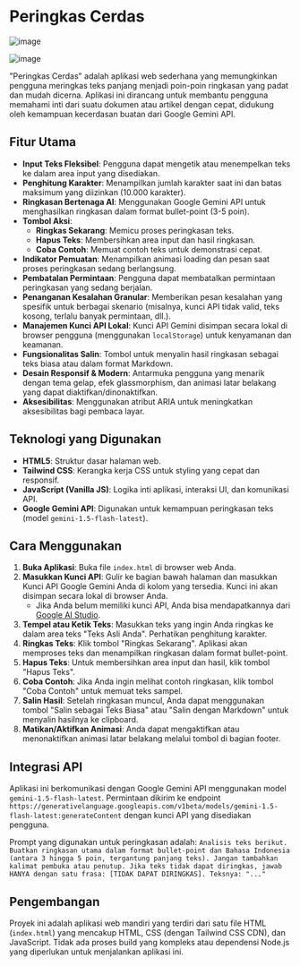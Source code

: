 # Peringkas Cerdas

![image](https://github.com/user-attachments/assets/d1c4d4c2-5af2-40be-ba12-75d39739762f)

![image](https://github.com/user-attachments/assets/4227a979-06b0-497e-b0c1-09cda765a295)

"Peringkas Cerdas" adalah aplikasi web sederhana yang memungkinkan pengguna meringkas teks panjang menjadi poin-poin ringkasan yang padat dan mudah dicerna. Aplikasi ini dirancang untuk membantu pengguna memahami inti dari suatu dokumen atau artikel dengan cepat, didukung oleh kemampuan kecerdasan buatan dari Google Gemini API.

## Fitur Utama

*   **Input Teks Fleksibel**: Pengguna dapat mengetik atau menempelkan teks ke dalam area input yang disediakan.
*   **Penghitung Karakter**: Menampilkan jumlah karakter saat ini dan batas maksimum yang diizinkan (10.000 karakter).
*   **Ringkasan Bertenaga AI**: Menggunakan Google Gemini API untuk menghasilkan ringkasan dalam format bullet-point (3-5 poin).
*   **Tombol Aksi**:
    *   **Ringkas Sekarang**: Memicu proses peringkasan teks.
    *   **Hapus Teks**: Membersihkan area input dan hasil ringkasan.
    *   **Coba Contoh**: Memuat contoh teks untuk demonstrasi cepat.
*   **Indikator Pemuatan**: Menampilkan animasi loading dan pesan saat proses peringkasan sedang berlangsung.
*   **Pembatalan Permintaan**: Pengguna dapat membatalkan permintaan peringkasan yang sedang berjalan.
*   **Penanganan Kesalahan Granular**: Memberikan pesan kesalahan yang spesifik untuk berbagai skenario (misalnya, kunci API tidak valid, teks kosong, terlalu banyak permintaan, dll.).
*   **Manajemen Kunci API Lokal**: Kunci API Gemini disimpan secara lokal di browser pengguna (menggunakan `localStorage`) untuk kenyamanan dan keamanan.
*   **Fungsionalitas Salin**: Tombol untuk menyalin hasil ringkasan sebagai teks biasa atau dalam format Markdown.
*   **Desain Responsif & Modern**: Antarmuka pengguna yang menarik dengan tema gelap, efek glassmorphism, dan animasi latar belakang yang dapat diaktifkan/dinonaktifkan.
*   **Aksesibilitas**: Menggunakan atribut ARIA untuk meningkatkan aksesibilitas bagi pembaca layar.

## Teknologi yang Digunakan

*   **HTML5**: Struktur dasar halaman web.
*   **Tailwind CSS**: Kerangka kerja CSS untuk styling yang cepat dan responsif.
*   **JavaScript (Vanilla JS)**: Logika inti aplikasi, interaksi UI, dan komunikasi API.
*   **Google Gemini API**: Digunakan untuk kemampuan peringkasan teks (model `gemini-1.5-flash-latest`).

## Cara Menggunakan

1.  **Buka Aplikasi**: Buka file `index.html` di browser web Anda.
2.  **Masukkan Kunci API**: Gulir ke bagian bawah halaman dan masukkan Kunci API Google Gemini Anda di kolom yang tersedia. Kunci ini akan disimpan secara lokal di browser Anda.
    *   Jika Anda belum memiliki kunci API, Anda bisa mendapatkannya dari [Google AI Studio](https://aistudio.google.com/app/apikey).
3.  **Tempel atau Ketik Teks**: Masukkan teks yang ingin Anda ringkas ke dalam area teks "Teks Asli Anda". Perhatikan penghitung karakter.
4.  **Ringkas Teks**: Klik tombol "Ringkas Sekarang". Aplikasi akan memproses teks dan menampilkan ringkasan dalam format bullet-point.
5.  **Hapus Teks**: Untuk membersihkan area input dan hasil, klik tombol "Hapus Teks".
6.  **Coba Contoh**: Jika Anda ingin melihat contoh ringkasan, klik tombol "Coba Contoh" untuk memuat teks sampel.
7.  **Salin Hasil**: Setelah ringkasan muncul, Anda dapat menggunakan tombol "Salin sebagai Teks Biasa" atau "Salin dengan Markdown" untuk menyalin hasilnya ke clipboard.
8.  **Matikan/Aktifkan Animasi**: Anda dapat mengaktifkan atau menonaktifkan animasi latar belakang melalui tombol di bagian footer.

## Integrasi API

Aplikasi ini berkomunikasi dengan Google Gemini API menggunakan model `gemini-1.5-flash-latest`. Permintaan dikirim ke endpoint `https://generativelanguage.googleapis.com/v1beta/models/gemini-1.5-flash-latest:generateContent` dengan kunci API yang disediakan pengguna.

Prompt yang digunakan untuk peringkasan adalah:
`Analisis teks berikut. Buatkan ringkasan utama dalam format bullet-point dan Bahasa Indonesia (antara 3 hingga 5 poin, tergantung panjang teks). Jangan tambahkan kalimat pembuka atau penutup. Jika teks tidak dapat diringkas, jawab HANYA dengan satu frasa: [TIDAK DAPAT DIRINGKAS]. Teksnya: "..."`

## Pengembangan

Proyek ini adalah aplikasi web mandiri yang terdiri dari satu file HTML (`index.html`) yang mencakup HTML, CSS (dengan Tailwind CSS CDN), dan JavaScript. Tidak ada proses build yang kompleks atau dependensi Node.js yang diperlukan untuk menjalankan aplikasi ini.
